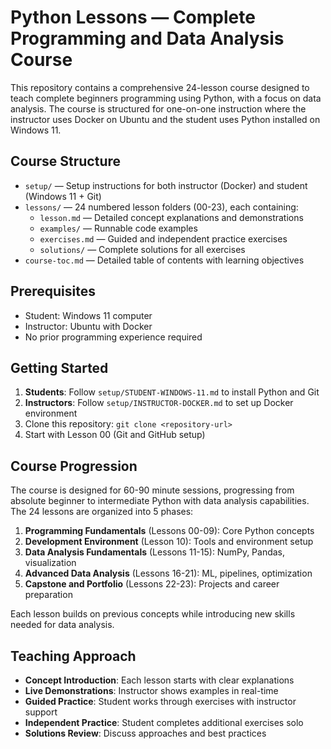 # Python Lessons — Complete Programming and Data Analysis Course

This repository contains a comprehensive 24-lesson course designed to teach complete beginners programming using Python, with a focus on data analysis. The course is structured for one-on-one instruction where the instructor uses Docker on Ubuntu and the student uses Python installed on Windows 11.

## Course Structure

- `setup/` — Setup instructions for both instructor (Docker) and student (Windows 11 + Git)
- `lessons/` — 24 numbered lesson folders (00-23), each containing:
  - `lesson.md` — Detailed concept explanations and demonstrations
  - `examples/` — Runnable code examples
  - `exercises.md` — Guided and independent practice exercises
  - `solutions/` — Complete solutions for all exercises
- `course-toc.md` — Detailed table of contents with learning objectives

## Prerequisites

- Student: Windows 11 computer
- Instructor: Ubuntu with Docker
- No prior programming experience required

## Getting Started

1. **Students**: Follow `setup/STUDENT-WINDOWS-11.md` to install Python and Git
2. **Instructors**: Follow `setup/INSTRUCTOR-DOCKER.md` to set up Docker environment
3. Clone this repository: `git clone <repository-url>`
4. Start with Lesson 00 (Git and GitHub setup)

## Course Progression

The course is designed for 60-90 minute sessions, progressing from absolute beginner to intermediate Python with data analysis capabilities. The 24 lessons are organized into 5 phases:

1. **Programming Fundamentals** (Lessons 00-09): Core Python concepts
2. **Development Environment** (Lesson 10): Tools and environment setup
3. **Data Analysis Fundamentals** (Lessons 11-15): NumPy, Pandas, visualization
4. **Advanced Data Analysis** (Lessons 16-21): ML, pipelines, optimization
5. **Capstone and Portfolio** (Lessons 22-23): Projects and career preparation

Each lesson builds on previous concepts while introducing new skills needed for data analysis.

## Teaching Approach

- **Concept Introduction**: Each lesson starts with clear explanations
- **Live Demonstrations**: Instructor shows examples in real-time
- **Guided Practice**: Student works through exercises with instructor support
- **Independent Practice**: Student completes additional exercises solo
- **Solutions Review**: Discuss approaches and best practices
